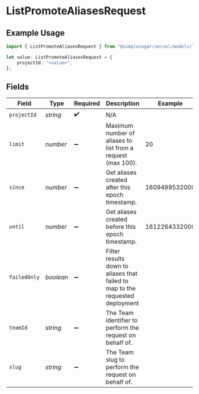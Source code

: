 # ListPromoteAliasesRequest

## Example Usage

```typescript
import { ListPromoteAliasesRequest } from "@simplesagar/vercel/models/listpromotealiasesop.js";

let value: ListPromoteAliasesRequest = {
    projectId: "<value>",
};
```

## Fields

| Field                                                                         | Type                                                                          | Required                                                                      | Description                                                                   | Example                                                                       |
| ----------------------------------------------------------------------------- | ----------------------------------------------------------------------------- | ----------------------------------------------------------------------------- | ----------------------------------------------------------------------------- | ----------------------------------------------------------------------------- |
| `projectId`                                                                   | *string*                                                                      | :heavy_check_mark:                                                            | N/A                                                                           |                                                                               |
| `limit`                                                                       | *number*                                                                      | :heavy_minus_sign:                                                            | Maximum number of aliases to list from a request (max 100).                   | 20                                                                            |
| `since`                                                                       | *number*                                                                      | :heavy_minus_sign:                                                            | Get aliases created after this epoch timestamp.                               | 1609499532000                                                                 |
| `until`                                                                       | *number*                                                                      | :heavy_minus_sign:                                                            | Get aliases created before this epoch timestamp.                              | 1612264332000                                                                 |
| `failedOnly`                                                                  | *boolean*                                                                     | :heavy_minus_sign:                                                            | Filter results down to aliases that failed to map to the requested deployment |                                                                               |
| `teamId`                                                                      | *string*                                                                      | :heavy_minus_sign:                                                            | The Team identifier to perform the request on behalf of.                      |                                                                               |
| `slug`                                                                        | *string*                                                                      | :heavy_minus_sign:                                                            | The Team slug to perform the request on behalf of.                            |                                                                               |